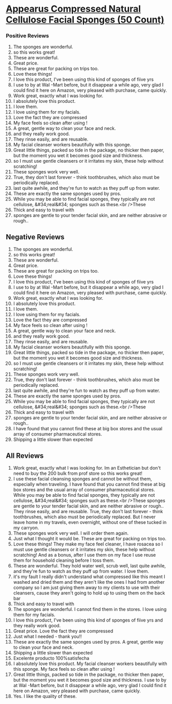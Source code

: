 # [Appearus Compressed Natural Cellulose Facial Sponges (50 Count)](https://products.checkmycream.com/products/Appearus-Compressed-Natural-Cellulose-Facial-Sponges-(50-Count).html)

### Positive Reviews

<ol>
      <li>The sponges are wonderful.</li>
      <li>so this works great!</li>
      <li>These are wonderful.  </li>
      <li>Great price.</li>
      <li>These are great for packing on trips too.</li>
      <li>Love these things!</li>
      <li>I love this product, I&#x27;ve been using this kind of sponges  of fiive yrs</li>
      <li>I use to by at Wal -Mart before, but it disappear a while ago, very glad I could find it here on Amazon, very pleased with purchase, came quickly.</li>
      <li>Work great, exactly what I was looking for.</li>
      <li>I absolutely love this product.  </li>
      <li>I love them.</li>
      <li>I love using them for my facials.</li>
      <li>Love the fact they are compressed</li>
      <li>My face feels so clean after using !</li>
      <li>A great, gentle way to clean your face and neck.</li>
      <li>and they really work good.</li>
      <li>They rinse easily, and are reusable.</li>
      <li>My facial cleanser workers beautifully with this sponge.  </li>
      <li>Great little things, packed so tide in the package, no thicker then paper, but the moment you wet it becomes good size and thickness.</li>
      <li>so I must use gentle cleansers or it irritates my skin, these help without scratching!</li>
      <li>These sponges work very well.  </li>
      <li>True, they don&#x27;t last forever - think toothbrushes, which also must be periodically replaced.</li>
      <li>last quite awhile, and they&#x27;re fun to watch as they puff up from water.  </li>
      <li>These are exactly the same sponges used by pros.</li>
      <li>While you may be able to find facial sponges, they typically  are not cellulose, &amp;#34;real&amp;#34; sponges such as these.&lt;br /&gt;These</li>
      <li>Thick and easy to travel with</li>
      <li>sponges are gentle to your tender facial skin, and are neither abrasive or rough..</li>
</ol>


<h2>Negative Reviews</h2>
<ol>
<li> The sponges are wonderful.</li>
<li> so this works great!</li>
<li> These are wonderful.  </li>
<li> Great price.</li>
<li> These are great for packing on trips too.</li>
<li> Love these things!</li>
<li> I love this product, I&#x27;ve been using this kind of sponges  of fiive yrs</li>
<li> I use to by at Wal -Mart before, but it disappear a while ago, very glad I could find it here on Amazon, very pleased with purchase, came quickly.</li>
<li> Work great, exactly what I was looking for.</li>
<li> I absolutely love this product.  </li>
<li> I love them.</li>
<li> I love using them for my facials.</li>
<li> Love the fact they are compressed</li>
<li> My face feels so clean after using !</li>
<li> A great, gentle way to clean your face and neck.</li>
<li> and they really work good.</li>
<li> They rinse easily, and are reusable.</li>
<li> My facial cleanser workers beautifully with this sponge.  </li>
<li> Great little things, packed so tide in the package, no thicker then paper, but the moment you wet it becomes good size and thickness.</li>
<li> so I must use gentle cleansers or it irritates my skin, these help without scratching!</li>
<li> These sponges work very well.  </li>
<li> True, they don&#x27;t last forever - think toothbrushes, which also must be periodically replaced.</li>
<li> last quite awhile, and they&#x27;re fun to watch as they puff up from water.  </li>
<li> These are exactly the same sponges used by pros.</li>
<li> While you may be able to find facial sponges, they typically  are not cellulose, &amp;#34;real&amp;#34; sponges such as these.&lt;br /&gt;These</li>
<li> Thick and easy to travel with</li>
<li> sponges are gentle to your tender facial skin, and are neither abrasive or rough..</li>
<li> I have found that you cannot find these at big box stores and the usual array of consumer pharmaceutical stores.</li>
<li> Shipping a little slower than expected</li>
</ol>

<h2>All Reviews</h2>

<ol>
    <li> Work great, exactly what I was looking for. Im an Esthetician but don&#x27;t need to buy the 200 bulk from prof store so this works great!</li>
    <li> I use these facial cleansing sponges and cannot be without them, especially when traveling. I have found that you cannot find these at big box stores and the usual array of consumer pharmaceutical stores. While you may be able to find facial sponges, they typically  are not cellulose, &amp;#34;real&amp;#34; sponges such as these.&lt;br /&gt;These sponges are gentle to your tender facial skin, and are neither abrasive or rough.. They rinse easily, and are reusable. True, they don&#x27;t last forever - think toothbrushes, which also must be periodically replaced. But I never leave home in my travels, even overnight, without one of these tucked in my carryon.</li>
    <li> These sponges work very well.  I will order them again.</li>
    <li> Just what I thought it would be.  These are great for packing on trips too.</li>
    <li> Love these things! They make my face feel cleaner, I have rosacea so I must use gentle cleansers or it irritates my skin, these help without scratching! And as a bonus, after I use them on my face I use reuse them for household cleaning before I toss them.</li>
    <li> These are wonderful.  They hold water well, scrub well, last quite awhile, and they&#x27;re fun to watch as they puff up from water.  I love them.</li>
    <li> it&#x27;s my fault I really didn&#x27;t understand what compressed like this meant I washed and dried them and they aren&#x27;t like the ones I had from another company so I am just giving them away to my clients to use with their cleansers, cause they aren&#x27;t going to hold up to using them on the back bar</li>
    <li> Thick and easy to travel with</li>
    <li> The sponges are wonderful. I cannot find them in the stores. I love using them for my facials.</li>
    <li> I love this product, I&#x27;ve been using this kind of sponges  of fiive yrs and they really work good.</li>
    <li> Great price. Love the fact they are compressed</li>
    <li> Just what I needed - thank you!!</li>
    <li> These are exactly the same sponges used by pros. A great, gentle way to clean your face and neck.</li>
    <li> Shipping a little slower than expected</li>
    <li> Excelente producto 100%satisfecha</li>
    <li> I absolutely love this product.  My facial cleanser workers beautifully with this sponge.  My face feels so clean after using !</li>
    <li> Great little things, packed so tide in the package, no thicker then paper, but the moment you wet it becomes good size and thickness. I use to by at Wal -Mart before, but it disappear a while ago, very glad I could find it here on Amazon, very pleased with purchase, came quickly.</li>
    <li> Yes. I like the quality of these.</li>
</ol>




